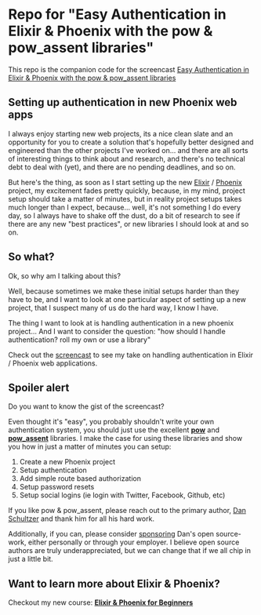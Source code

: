 # Repo for "Easy Authentication in Elixir & Phoenix with the pow & pow_assent libraries"

This repo is the companion code for the screencast <a
href="https://knowthen.com/easy-authentication-in-elixir-and-phoenix-with-the-pow-and-pow_assent-libraries">Easy Authentication in Elixir & Phoenix with the pow & pow_assent libraries</a>

## Setting up authentication in new Phoenix web apps

I always enjoy starting new web projects, its a nice clean slate and an
opportunity for you to create a solution that's hopefully better designed and
engineered than the other projects I've worked on... and there are all sorts of
interesting things to think about and research, and there's no technical debt
to deal with (yet), and there are no pending deadlines, and so on.

But here's the thing, as soon as I start setting up the new
[Elixir](https://elixir-lang.org/) /
[Phoenix](https://www.phoenixframework.org/) project, my excitement fades
pretty quickly, because, in my mind, project setup should take a matter of
minutes, but in reality project setups takes much longer than I expect,
because... well, it's not something I do every day, so I always have to shake
off the dust, do a bit of research to see if there are any new "best
practices", or new libraries I should look at and so on.

## So what?

Ok, so why am I talking about this?

Well, because sometimes we make these initial setups harder than they have to
be, and I want to look at one particular aspect of setting up a new project,
that I suspect many of us do the hard way, I know I have.

The thing I want to look at is handling authentication in a new phoenix
project... And I want to consider the question: "how should I handle
authentication? roll my own or use a library"

Check out the
[screencast](https://knowthen.com/easy-authentication-in-elixir-and-phoenix-with-the-pow-and-pow_assent-libraries)
to see my take on handling authentication in Elixir / Phoenix web
applications.

## Spoiler alert

Do you want to know the gist of the screencast?

Even thought it's "easy", you probably shouldn't write your own
authentication system, you should just use the excellent
[**pow**](https://github.com/danschultzer/pow) and
[**pow_assent**](https://github.com/pow-auth/pow_assent) libraries. I make
the case for using these libraries and show you how in just a matter of
minutes you can setup:

1. Create a new Phoenix project
2. Setup authentication
3. Add simple route based authorization
4. Setup password resets
5. Setup social logins (ie login with Twitter, Facebook, Github, etc)

If you like pow & pow_assent, please reach out to the primary author, [Dan
Schultzer](http://twitter.com/danschultzer) and thank him for all his hard
work.

Additionally, if you can, please consider
[sponsoring](https://github.com/sponsors/danschultzer) Dan's open
source-work, either personally or through your employer. I believe open
source authors are truly underappreciated, but we can change that if we all
chip in just a little bit.

## Want to learn more about Elixir & Phoenix?

Checkout my new course: [**Elixir & Phoenix for
Beginners**](https://knowthen.com/elixir-and-phoenix-for-beginners)